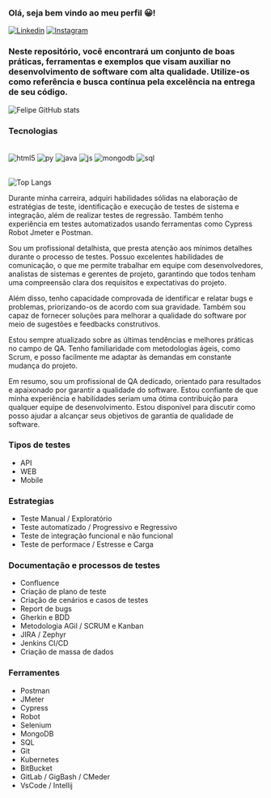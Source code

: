 ### Olá, seja bem vindo ao meu perfil 😀!
[![Linkedin](https://img.shields.io/badge/LinkedIn-0077B5?style=for-the-badge&logo=linkedin&logoColor=white)](https://www.linkedin.com/in/felipe-patrocinio-barbosa-6b85b921b/)
[![Instagram](https://img.shields.io/badge/Instagram-E4405F?style=for-the-badge&logo=instagram&logoColor=white)](https://www.instagram.com/fe_patrocinio/)

### Neste repositório, você encontrará um conjunto de boas práticas, ferramentas e exemplos que visam auxiliar no desenvolvimento de software com alta qualidade. Utilize-os como referência e busca contínua pela excelência na entrega de seu código.


![Felipe GitHub stats](https://github-readme-stats.vercel.app/api?username=FelipePatrocinio&show_icons=true&theme=onedark)

### Tecnologias

<div style="display: inline_block"><br/>
    <img align="center" alt="html5" src="https://img.shields.io/badge/HTML5-E34F26?style=for-the-badge&logo=html5&logoColor=white" />
    <img align="center" alt="py" src="https://img.shields.io/badge/Python-14354C?style=for-the-badge&logo=python&logoColor=white" />
    <img align="center" alt="java" src="https://img.shields.io/badge/Java-ED8B00?style=for-the-badge&logo=openjdk&logoColor=white" />
    <img align="center" alt="js" src="https://img.shields.io/badge/JavaScript-F7DF1E?style=for-the-badge&logo=javascript&logoColor=black" />
    <img align="center" alt="mongodb" src="https://img.shields.io/badge/MongoDB-4EA94B?style=for-the-badge&logo=mongodb&logoColor=white" />
    <img align="center" alt="sql" src="https://img.shields.io/badge/SQLite-07405E?style=for-the-badge&logo=sqlite&logoColor=white" />
</div><br/>

![Top Langs](https://github-readme-stats.vercel.app/api/top-langs/?username=FelipePatrocinio&hide_progress=false)

Durante minha carreira, adquiri habilidades sólidas na elaboração de estratégias de teste, identificação e execução de testes de sistema e integração, além de realizar testes de regressão. Também tenho experiência em testes automatizados usando ferramentas como Cypress Robot Jmeter e Postman.

Sou um profissional detalhista, que presta atenção aos mínimos detalhes durante o processo de testes. Possuo excelentes habilidades de comunicação, o que me permite trabalhar em equipe com desenvolvedores, analistas de sistemas e gerentes de projeto, garantindo que todos tenham uma compreensão clara dos requisitos e expectativas do projeto.

Além disso, tenho capacidade comprovada de identificar e relatar bugs e problemas, priorizando-os de acordo com sua gravidade. Também sou capaz de fornecer soluções para melhorar a qualidade do software por meio de sugestões e feedbacks construtivos.

Estou sempre atualizado sobre as últimas tendências e melhores práticas no campo de QA. Tenho familiaridade com metodologias ágeis, como Scrum, e posso facilmente me adaptar às demandas em constante mudança do projeto.

Em resumo, sou um profissional de QA dedicado, orientado para resultados e apaixonado por garantir a qualidade do software. Estou confiante de que minha experiência e habilidades seriam uma ótima contribuição para qualquer equipe de desenvolvimento. Estou disponível para discutir como posso ajudar a alcançar seus objetivos de garantia de qualidade de software.

### Tipos de testes
- API
- WEB
- Mobile

### Estrategias
- Teste Manual / Exploratório
- Teste automatizado / Progressivo e Regressivo
- Teste de integração funcional e não funcional
- Teste de performace / Estresse e Carga

### Documentação e processos de testes
- Confluence
- Criação de plano de teste
- Criação de cenários e casos de testes
- Report de bugs
- Gherkin e BDD
- Metodologia AGil / SCRUM e Kanban
- JIRA / Zephyr
- Jenkins CI/CD
- Criação de massa de dados

### Ferramentes
- Postman
- JMeter
- Cypress
- Robot
- Selenium
- MongoDB
- SQL
- Git
- Kubernetes
- BitBucket
- GitLab / GigBash / CMeder
- VsCode / Intellij
